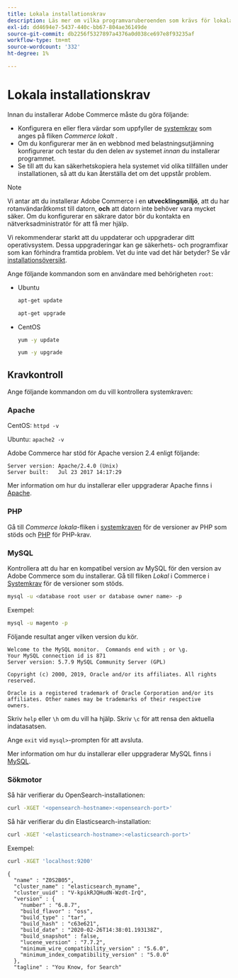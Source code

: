 ```yaml
---
title: Lokala installationskrav
description: Läs mer om vilka programvaruberoenden som krävs för lokala installationer av Adobe Commerce.
exl-id: dd4694e7-5437-440c-bb67-804ae36149de
source-git-commit: db2256f5327897a4376a0d038ce697e8f93235af
workflow-type: tm+mt
source-wordcount: '332'
ht-degree: 1%

---
```


# Lokala installationskrav

Innan du installerar Adobe Commerce måste du göra följande:

* Konfigurera en eller flera värdar som uppfyller de [systemkrav](../system-requirements.md) som anges på fliken *Commerce lokalt* .
* Om du konfigurerar mer än en webbnod med belastningsutjämning konfigurerar och testar du den delen av systemet _innan_ du installerar programmet.
* Se till att du kan säkerhetskopiera hela systemet vid olika tillfällen under installationen, så att du kan återställa det om det uppstår problem.

>[!NOTE]
>
>Vi antar att du installerar Adobe Commerce i en **utvecklingsmiljö**, att du har rotanvändaråtkomst till datorn, **och** att datorn inte behöver vara mycket säker. Om du konfigurerar en säkrare dator bör du kontakta en nätverksadministratör för att få mer hjälp.

Vi rekommenderar starkt att du uppdaterar och uppgraderar ditt operativsystem. Dessa uppgraderingar kan ge säkerhets- och programfixar som kan förhindra framtida problem. Vet du inte vad det här betyder? Se vår [installationsöversikt](../overview.md).

Ange följande kommandon som en användare med behörigheten `root`:

* Ubuntu

  ```bash
  apt-get update
  ```

  ```bash
  apt-get upgrade
  ```

* CentOS

  ```bash
  yum -y update
  ```

  ```bash
  yum -y upgrade
  ```

## Kravkontroll

Ange följande kommandon om du vill kontrollera systemkraven:

### Apache

CentOS: `httpd -v`

Ubuntu: `apache2 -v`

Adobe Commerce har stöd för Apache version 2.4 enligt följande:

```
Server version: Apache/2.4.0 (Unix)
Server built:   Jul 23 2017 14:17:29
```

Mer information om hur du installerar eller uppgraderar Apache finns i [Apache](web-server/apache.md).

### PHP

Gå till *Commerce lokala*-fliken i [systemkraven](../system-requirements.md) för de versioner av PHP som stöds och [PHP](../system-requirements.md#php-settings) för PHP-krav.

### MySQL

Kontrollera att du har en kompatibel version av MySQL för den version av Adobe Commerce som du installerar. Gå till fliken *Lokal* i Commerce i [Systemkrav](../system-requirements.md) för de versioner som stöds.

```bash
mysql -u <database root user or database owner name> -p
```

Exempel:

```bash
mysql -u magento -p
```

Följande resultat anger vilken version du kör.

```
Welcome to the MySQL monitor.  Commands end with ; or \g.
Your MySQL connection id is 871
Server version: 5.7.9 MySQL Community Server (GPL)

Copyright (c) 2000, 2019, Oracle and/or its affiliates. All rights reserved.

Oracle is a registered trademark of Oracle Corporation and/or its
affiliates. Other names may be trademarks of their respective
owners.
```

Skriv `help` eller `\h` om du vill ha hjälp. Skriv `\c` för att rensa den aktuella indatasatsen.

Ange `exit` vid `mysql>`-prompten för att avsluta.

Mer information om hur du installerar eller uppgraderar MySQL finns i [MySQL](database/mysql.md).

### Sökmotor

Så här verifierar du OpenSearch-installationen:

```bash
curl -XGET '<opensearch-hostname>:<opensearch-port>'
```

Så här verifierar du din Elasticsearch-installation:

```bash
curl -XGET '<elasticsearch-hostname>:<elasticsearch-port>'
```

Exempel:

```bash
curl -XGET 'localhost:9200'
```

```
{
  "name" : "Z0S2B05",
  "cluster_name" : "elasticsearch_myname",
  "cluster_uuid" : "V-kpikRJQHudN-Wzdt-IrQ",
  "version" : {
    "number" : "6.8.7",
    "build_flavor" : "oss",
    "build_type" : "tar",
    "build_hash" : "c63e621",
    "build_date" : "2020-02-26T14:38:01.193138Z",
    "build_snapshot" : false,
    "lucene_version" : "7.7.2",
    "minimum_wire_compatibility_version" : "5.6.0",
    "minimum_index_compatibility_version" : "5.0.0"
  },
  "tagline" : "You Know, for Search"
```
